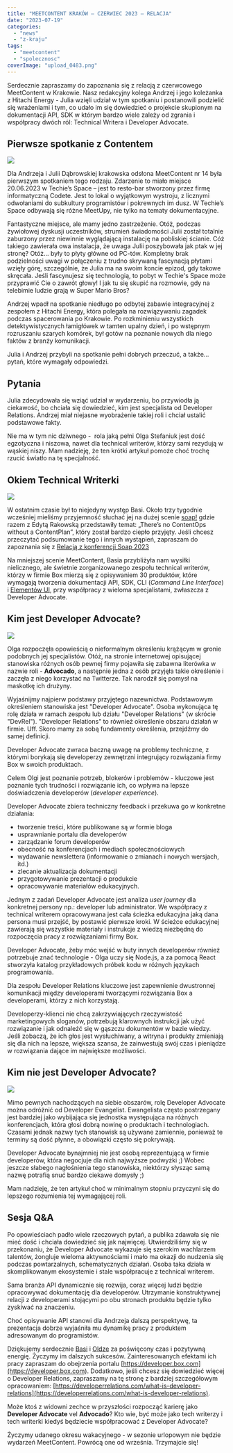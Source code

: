 ```yaml
---
title: "MEETCONTENT KRAKÓW – CZERWIEC 2023 – RELACJA"
date: "2023-07-19"
categories: 
  - "news"
  - "z-kraju"
tags: 
  - "meetcontent"
  - "spolecznosc"
coverImage: "upload_0483.png"
---
```


Serdecznie zapraszamy do zapoznania się z relacją z czerwcowego MeetContent w Krakowie. Nasz redakcyjny kolega Andrzej i jego koleżanka z Hitachi Energy - Julia wzięli udział w tym spotkaniu i postanowili podzielić się wrażeniami i tym, co udało im się dowiedzieć o projekcie skupionym na dokumentacji API, SDK w którym bardzo wiele zależy od zgrania i współpracy dwóch ról: Technical Writera i Developer Advocate.

## Pierwsze spotkanie z Contentem

[![](images/meetContent14_3-1024x768.jpeg)](http://techwriter.pl/wp-content/uploads/2023/07/meetContent14_3.jpeg)

Dla Andrzeja i Julii Dąbrowskiej krakowska odsłona MeetContent nr 14 była pierwszym spotkaniem tego rodzaju. Zdarzenie to miało miejsce 20.06.2023 w Techie’s Space – jest to resto-bar stworzony przez firmę informatyczną Codete. Jest to lokal o wyjątkowym wystroju, z licznymi odwołaniami do subkultury programistów i pokrewnych im dusz. W Techie’s Space odbywają się różne MeetUpy, nie tylko na tematy dokumentacyjne.

Fantastyczne miejsce, ale mamy jedno zastrzeżenie. Otóż, podczas żywiołowej dyskusji uczestników, strumień świadomości Julii został totalnie zaburzony przez niewinnie wyglądającą instalację na pobliskiej ścianie. Cóż takiego zawierała owa instalacja, że uwaga Julii poszybowała jak ptak w jej stronę? Otóż... były to płyty główne od PC-tów. Kompletny brak podzielności uwagi w połączeniu z trudno skrywaną fascynacją płytami wzięły górę, szczególnie, że Julia ma na swoim koncie epizod, gdy takowe skręcała. Jeśli fascynujesz się technologią, to pobyt w Techie's Space może przyprawić Cie o zawrót głowy! I jak tu się skupić na rozmowie, gdy na telebimie ludzie grają w Super Mario Bros?

Andrzej wpadł na spotkanie niedługo po odbytej zabawie integracyjnej z zespołem z Hitachi Energy, która polegała na rozwiązywaniu zagadek podczas spacerowania po Krakowie. Po rozkminieniu wszystkich detektywistycznych łamigłówek w tamten upalny dzień, i po wstępnym rozruszaniu szarych komórek, był gotów na poznanie nowych dla niego faktów z branży komunikacji.

Julia i Andrzej przybyli na spotkanie pełni dobrych przeczuć, a także… pytań, które wymagały odpowiedzi.

## Pytania

Julia zdecydowała się wziąć udział w wydarzeniu, bo przywiodła ją ciekawość, bo chciała się dowiedzieć, kim jest specjalista od Developer Relations. Andrzej miał niejasne wyobrażenie takiej roli i chciał ustalić podstawowe fakty.

Nie ma w tym nic dziwnego -  rola jaką pełni Olga Stefaniuk jest dość egzotyczna i niszowa, nawet dla technical writerów, którzy sami rezydują w wąskiej niszy. Mam nadzieję, że ten krótki artykuł pomoże choć trochę rzucić światło na tę specjalność.

## Okiem Technical Writerki

[![](images/meetContent14-2-1024x768.jpeg)](http://techwriter.pl/wp-content/uploads/2023/07/meetContent14-2.jpeg)

W ostatnim czasie był to niejedyny występ Basi. Około trzy tygodnie wcześniej mieliśmy przyjemność słuchać jej na dużej scenie [soap!](https://soapconf.com/) gdzie razem z Edytą Rakowską przedstawiły temat: „There’s no ContentOps without a ContentPlan”, który został bardzo ciepło przyjęty. Jeśli chcesz przeczytać podsumowanie tego i innych wystąpień, zapraszam do zapoznania się z [Relacją z konferencji Soap 2023](http://techwriter.pl/relacja-z-tegorocznej-konferencji-soap-2023/)

Na mniejszej scenie MeetContent, Basia przybliżyła nam wysiłki nielicznego, ale świetnie zorganizowanego zespołu technical writerów, którzy w firmie Box mierzą się z opisywaniem 30 produktów, które wymagają tworzenia dokumentacji API, SDK, CLI (_Command Line Interface_) i [Elementów UI](https://developer.box.com/guides/embed/ui-elements/), przy współpracy z wieloma specjalistami, zwłaszcza z Developer Advocate.

## Kim jest Developer Advocate?

[![](images/MicrosoftTeams-image-164-768x1024.jpg)](http://techwriter.pl/wp-content/uploads/2023/07/MicrosoftTeams-image-164-scaled.jpg)

Olga rozpoczęła opowieścią o nieformalnym określeniu krążącym w gronie podobnych jej specjalistów. Otóż, na stronie internetowej opisującej stanowiska różnych osób pewnej firmy pojawiła się zabawna literówka w nazwie roli - **Advocado**, a następnie jedna z osób przyjęła takie określenie i zaczęła z niego korzystać na Twitterze. Tak narodził się pomysł na maskotkę ich drużyny.

Wyjaśnijmy najpierw podstawy przyjętego nazewnictwa. Podstawowym określeniem stanowiska jest "Developer Advocate". Osoba wykonująca tę rolę działa w ramach zespołu lub działu "Developer Relations" (w skrócie "DevRel"). "Developer Relations" to również określenie obszaru działań w firmie. Uff. Skoro mamy za sobą fundamenty określenia, przejdźmy do samej definicji.

Developer Advocate zwraca baczną uwagę na problemy techniczne, z którymi borykają się developerzy zewnętrzni integrujący rozwiązania firmy Box w swoich produktach.

Celem Olgi jest poznanie potrzeb, blokerów i problemów - kluczowe jest poznanie tych trudności i rozwiązanie ich, co wpływa na lepsze doświadczenia developerów (_developer experience_).

Developer Advocate zbiera techniczny feedback i przekuwa go w konkretne działania:

- tworzenie treści, które publikowane są w formie bloga
- usprawnianie portalu dla developerów
- zarządzanie forum developerów
- obecność na konferencjach i mediach społecznościowych
- wydawanie newslettera (informowanie o zmianach i nowych wersjach, itd.)
- zlecanie aktualizacja dokumentacji 
- przygotowywanie prezentacji o produkcie
- opracowywanie materiałów edukacyjnych.

Jednym z zadań Developer Advocate jest analiza _user journey_ dla konkretnej persony np.: developer lub administrator. We współpracy z technical writerem opracowywana jest cała ścieżka edukacyjna jaką dana persona musi przejść, by postawić pierwsze kroki. W ścieżce edukacyjnej zawierają się wszystkie materiały i instrukcje z wiedzą niezbędną do rozpoczęcia pracy z rozwiązaniami firmy Box.

Developer Advocate, żeby móc wejść w buty innych developerów również potrzebuje znać technologie - Olga uczy się Node.js, a za pomocą React stworzyła katalog przykładowych próbek kodu w różnych językach programowania.

Dla zespołu Developer Relations kluczowe jest zapewnienie dwustronnej komunikacji między developerami tworzącymi rozwiązania Box a developerami, którzy z nich korzystają.

Developerzy-klienci nie chcą zakrzywiających rzeczywistość marketingowych sloganów, potrzebują klarownych instrukcji jak użyć rozwiązanie i jak odnaleźć się w gąszczu dokumentów w bazie wiedzy. Jeśli zobaczą, że ich głos jest wysłuchiwany, a witryna i produkty zmieniają się dla nich na lepsze, większa szansa, że zainwestują swój czas i pieniądze w rozwiązania dające im największe możliwości.

## Kim nie jest Developer Advocate?

[![](images/meetContent14-1-1024x768.jpeg)](http://techwriter.pl/wp-content/uploads/2023/07/meetContent14-1.jpeg)

Mimo pewnych nachodzących na siebie obszarów, rolę Developer Advocate można odróżnić od Developer Evangelist. Ewangelista często postrzegany jest bardziej jako wybijająca się jednostka występująca na różnych konferencjach, która głosi dobrą nowinę o produktach i technologiach. Czasami jednak nazwy tych stanowisk są używane zamiennie, ponieważ te terminy są dość płynne, a obowiązki często się pokrywają.

Developer Advocate bynajmniej nie jest osobą reprezentującą w firmie developerów, która negocjuje dla nich najwyższe podwyżki ;) Wobec jeszcze słabego nagłośnienia tego stanowiska, niektórzy słysząc samą nazwę potrafią snuć bardzo ciekawe domysły ;)

Mam nadzieję, że ten artykuł choć w minimalnym stopniu przyczyni się do lepszego rozumienia tej wymagającej roli.

## Sesja Q&A

Po opowieściach padło wiele rzeczowych pytań, a publika zdawała się nie mieć dość i chciała dowiedzieć się jak najwięcej. Utwierdziliśmy się w przekonaniu, że Developer Advocate wykazuje się szerokim wachlarzem talentów, żongluje wieloma aktywnościami i mało ma okazji do nudzenia się podczas powtarzalnych, schematycznych działań. Osoba taka działa w skomplikowanym ekosystemie i stale współpracuje z technical writerem.

Sama branża API dynamicznie się rozwija, coraz więcej ludzi będzie opracowywać dokumentację dla developerów. Utrzymanie konstruktywnej relacji z developerami stojącymi po obu stronach produktu będzie tylko zyskiwać na znaczeniu.

Choć opisywanie API stanowi dla Andrzeja dalszą perspektywę, ta prezentacja dobrze wyjaśniła mu dynamikę pracy z produktem adresowanym do programistów.

Dziękujemy serdecznie [Basi](https://www.linkedin.com/in/barbara-szwarc/) i [Oldze](https://www.linkedin.com/in/olgastefaniuk/) za poświęcony czas i pozytywną energię. Życzymy im dalszych sukcesów. Zainteresowanych efektami ich pracy zapraszam do obejrzenia portalu [https://developer.box.com](https://developer.box.com). Dodatkowo, jeśli chcesz się dowiedzieć więcej o Developer Relations, zapraszamy na tę stronę z bardziej szczegółowym opracowaniem: [https://developerrelations.com/what-is-developer-relations](https://developerrelations.com/what-is-developer-relations).

Może ktoś z widowni zechce w przyszłości rozpocząć karierę jako **Developer Advocate** vel **Advocado**? Kto wie, być może jako tech writerzy i tech writerki kiedyś będziecie współpracować z Developer Advocate?

Życzymy udanego okresu wakacyjnego - w sezonie urlopowym nie będzie wydarzeń MeetContent. Powrócą one od września. Trzymajcie się!
